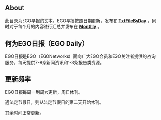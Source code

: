 ## About


此目录为EGO早报的文本。EGO早报按照日期更新，发布在 **[TxtFileByDay](https://github.com/EGONetworks/EGO-Daily/tree/master/News/TxtFileByDay)** ，同时对于每个月的内容进行汇总并发布在 **[Monthly](https://github.com/EGONetworks/EGO-Daily/tree/master/News/Monthly)** 。

## 何为EGO日报（EGO Daily）

EGO日报是EGO（EGONetworks）面向广大EGO会员和EGO关注者提供的咨询服务，每天提供7-8条新闻资讯和1-3条报告类资源。

## 更新频率

EGO日报每周一到周六更新，周日休刊。

遇法定节假日，则从法定节假日的第二天开始休刊。

其余时间正常更新。
